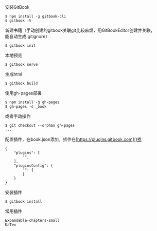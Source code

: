安装GitBook

```
$ npm install -g gitbook-cli
$ gitbook -V
```

新建书籍（手动创建的gitbook关联git比较麻烦，用GitBookEditor创建并关联，能自动生成.gitignore）

```
$ gitbook init
```

本地预览

```
$ gitbook serve
```

生成html

```
$ gitbook build
```

使用gh-pages部署

```
$ npm install -g gh-pages
$ gh-pages -d _book
```

或者手动操作

```
$ git checkout --orphan gh-pages
...
```

配置插件，在book.json添加。插件在[https://plugins.gitbook.com]()找

```
{
	"plugins": [
		"",
	],
	"pluginsConfig": {
		"": {
		}
	}
}
```

安装插件

```
$ gitbook install
```

常用插件

```
Expandable-chapters-small 
KaTex
```